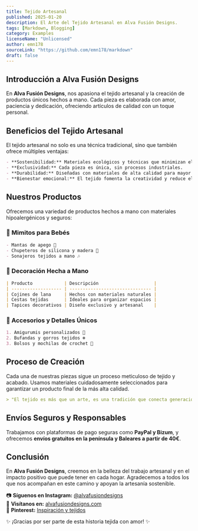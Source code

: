 ```yaml
---
title: Tejido Artesanal
published: 2025-01-20
description: El Arte del Tejido Artesanal en Alva Fusión Designs.
tags: [Markdown, Blogging]
category: Examples
licenseName: "Unlicensed"
author: emn178
sourceLink: "https://github.com/emn178/markdown"
draft: false
---
```


## Introducción a Alva Fusión Designs

En **Alva Fusión Designs**, nos apasiona el tejido artesanal y la creación de productos únicos hechos a mano. Cada pieza es elaborada con amor, paciencia y dedicación, ofreciendo artículos de calidad con un toque personal.

## Beneficios del Tejido Artesanal

El tejido artesanal no solo es una técnica tradicional, sino que también ofrece múltiples ventajas:

```markdown
- **Sostenibilidad:** Materiales ecológicos y técnicas que minimizan el desperdicio.
- **Exclusividad:** Cada pieza es única, sin procesos industriales.
- **Durabilidad:** Diseñadas con materiales de alta calidad para mayor resistencia.
- **Bienestar emocional:** El tejido fomenta la creatividad y reduce el estrés.
```

## Nuestros Productos

Ofrecemos una variedad de productos hechos a mano con materiales hipoalergénicos y seguros:

### 👶 Mimitos para Bebés

```markdown
- Mantas de apego 🌿
- Chupeteros de silicona y madera 🎠
- Sonajeros tejidos a mano 🎶
```

### 🏡 Decoración Hecha a Mano

```markdown
| Producto            | Descripción                     |
| ------------------- | ------------------------------- |
| Cojines de lana     | Hechos con materiales naturales |
| Cestas tejidas      | Ideales para organizar espacios |
| Tapices decorativos | Diseño exclusivo y artesanal    |
```

### 🎁 Accesorios y Detalles Únicos

```markdown
1. Amigurumis personalizados 🧸
2. Bufandas y gorros tejidos ❄️
3. Bolsos y mochilas de crochet 👜
```

## Proceso de Creación

Cada una de nuestras piezas sigue un proceso meticuloso de tejido y acabado. Usamos materiales cuidadosamente seleccionados para garantizar un producto final de la más alta calidad.

```markdown
> "El tejido es más que un arte, es una tradición que conecta generaciones a través de cada puntada."
```

## Envíos Seguros y Responsables

Trabajamos con plataformas de pago seguras como **PayPal y Bizum**, y ofrecemos **envíos gratuitos en la península y Baleares a partir de 40€**.

## Conclusión

En **Alva Fusión Designs**, creemos en la belleza del trabajo artesanal y en el impacto positivo que puede tener en cada hogar. Agradecemos a todos los que nos acompañan en este camino y apoyan la artesanía sostenible.

📷 **Síguenos en Instagram:** [@alvafusiondesigns](https://instagram.com/alvafusiondesigns)  
🔗 **Visítanos en:** [alvafusiondesigns.com](https://alvafusiondesigns.com/)  
📌 **Pinterest:** [Inspiración y tejidos](https://pinterest.com/alvafusiondesigns)

✨ ¡Gracias por ser parte de esta historia tejida con amor! ✨
